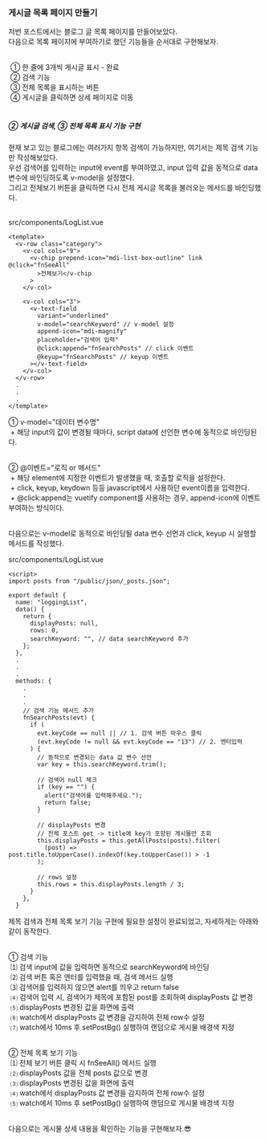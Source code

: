 ### 게시글 목록 페이지 만들기

저번 포스트에서는 블로그 글 목록 페이지를 만들어보았다.<br/>
다음으로 목록 페이지에 부여하기로 했던 기능들을 순서대로 구현해보자.
<br/><br/>

&nbsp;① 한 줄에 3개씩 게시글 표시 - 완료<br/>
&nbsp;② 검색 기능<br/>
&nbsp;③ 전체 목록을 표시하는 버튼<br/>
&nbsp;④ 게시글을 클릭하면 상세 페이지로 이동
<br/><br/>

##### ② 게시글 검색, ③ 전체 목록 표시 기능 구현

현재 보고 있는 블로그에는 여러가지 항목 검색이 가능하지만, 여기서는 제목 검색 기능만 작성해보았다.<br/>
우선 검색어를 입력하는 input에 event를 부여하였고, input 입력 값을 동적으로 data 변수에 바인딩하도록 v-model을 설정했다.<br/>
그리고 전체보기 버튼을 클릭하면 다시 전체 게시글 목록을 불러오는 메서드를 바인딩했다.
<br/><br/>

src/components/LogList.vue

```
<template>
  <v-row class="category">
    <v-col cols="9">
      <v-chip prepend-icon="mdi-list-box-outline" link @click="fnSeeAll"
        >전체보기</v-chip
      >
    </v-col>

    <v-col cols="3">
      <v-text-field
        variant="underlined"
        v-model="searchKeyword" // v-model 설정
        append-icon="mdi-magnify"
        placeholder="검색어 입력"
        @click:append="fnSearchPosts" // click 이벤트
        @keyup="fnSearchPosts" // keyup 이벤트
      ></v-text-field>
    </v-col>
  </v-row>
  .
  .
  .
</template>
```

① v-model="데이터 변수명"<br/>
­­ + 해당 input의 값이 변경될 때마다, script data에 선언한 변수에 동적으로 바인딩된다.
<br/><br/>

② @이벤트="로직 or 메서드"<br/>
­­ + 해당 element에 지정한 이벤트가 발생했을 때, 호출할 로직을 설정한다.<br/>
­­ + click, keyup, keydown 등등 javascript에서 사용하던 event이름을 입력한다.<br/>
­­ + @click:append는 vuetify component를 사용하는 경우, append-icon에 이벤트 부여하는 방식이다.
<br/><br/>

다음으로는 v-model로 동적으로 바인딩될 data 변수 선언과 click, keyup 시 실행할 메서드를 작성했다.

src/components/LogList.vue

```
<script>
import posts from "/public/json/_posts.json";

export default {
  name: "loggingList",
  data() {
    return {
      displayPosts: null,
      rows: 0,
      searchKeyword: "", // data searchKeyword 추가
    };
  },
  .
  .
  .
  methods: {
    .
    .
    .
    // 검색 기능 메서드 추가
    fnSearchPosts(evt) {
      if (
        evt.keyCode == null || // 1. 검색 버튼 마우스 클릭
        (evt.keyCode != null && evt.keyCode == "13") // 2. 엔터입력
      ) {
        // 동적으로 변경되는 data 값 변수 선언
        var key = this.searchKeyword.trim();

        // 검색어 null 체크
        if (key == "") {
          alert("검색어를 입력해주세요.");
          return false;
        }

        // displayPosts 변경
        // 전체 포스트 get -> title에 key가 포함된 게시물만 조회
        this.displayPosts = this.getAllPosts(posts).filter(
          (post) => post.title.toUpperCase().indexOf(key.toUpperCase()) > -1
        );

        // rows 설정
        this.rows = this.displayPosts.length / 3;
      }
    },
  }
```

제목 검색과 전체 목록 보기 기능 구현에 필요한 설정이 완료되었고, 자세하게는 아래와 같이 동작한다.
<br/><br/>

① 검색 기능<br/>
&nbsp;⑴ 검색 input에 값을 입력하면 동적으로 searchKeyword에 바인딩<br/>
&nbsp;⑵ 검색 버튼 혹은 엔터를 입력했을 때, 검색 메서드 실행<br/>
&nbsp;⑶ 검색어를 입력하지 않으면 alert를 띄우고 return false<br/>
&nbsp;⑷ 검색어 입력 시, 검색어가 제목에 포함된 post를 조회하여 displayPosts 값 변경<br/>
&nbsp;⑸ displayPosts 변경된 값을 화면에 출력<br/>
&nbsp;⑹ watch에서 displayPosts 값 변경을 감지하여 전체 row수 설정<br/>
&nbsp;⑺ watch에서 10ms 후 setPostBg() 실행하여 랜덤으로 게시물 배경색 지정
<br/><br/>

② 전체 목록 보기 기능<br/>
&nbsp;⑴ 전체 보기 버튼 클릭 시 fnSeeAll() 메서드 실행<br/>
&nbsp;⑵ displayPosts 값을 전체 posts 값으로 변경<br/>
&nbsp;⑶ displayPosts 변경된 값을 화면에 출력<br/>
&nbsp;⑷ watch에서 displayPosts 값 변경을 감지하여 전체 row수 설정<br/>
&nbsp;⑸ watch에서 10ms 후 setPostBg() 실행하여 랜덤으로 게시물 배경색 지정
<br/><br/>

다음으로는 게시물 상세 내용을 확인하는 기능을 구현해보자.😎
